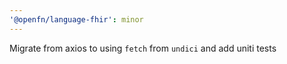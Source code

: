```yaml
---
'@openfn/language-fhir': minor
---
```


Migrate from axios to using `fetch` from `undici` and add uniti tests
